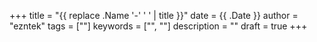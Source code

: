 +++
title = "{{ replace .Name '-' ' ' | title }}"
date = {{ .Date }}
author = "ezntek"
tags = [""]
keywords = ["", ""]
description = ""
draft = true
+++

<link rel="stylesheet" href="https://fonts.googleapis.com/css2?family=Material+Symbols+Outlined:opsz,wght,FILL,GRAD@20..48,100..700,0..1,-50..200" /> <style> .material-symbols-outlined { font-variation-settings: 'FILL' 2, 'wght' 400, 'GRAD' 50, 'opsz' 48 } </style>